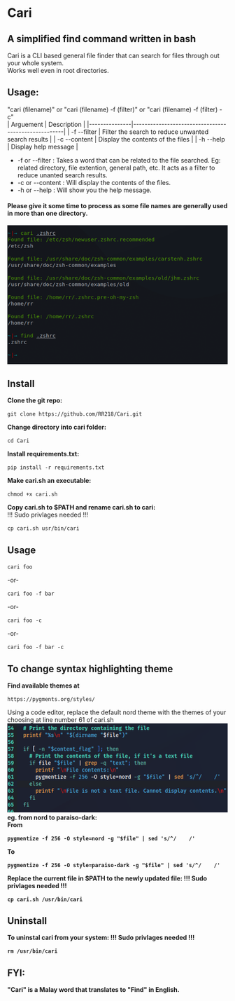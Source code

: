 # Cari
## A simplified find command written in bash
Cari is a CLI based general file finder that can search for files through out your whole system. <br>
Works well even in root directories.
## Usage: 
"cari (filename)" or "cari (filename) -f (filter)" or "cari (filename) -f (filter) -c" <br>
| Arguement     | Description                                         |
|---------------|-----------------------------------------------------|
|  -f --filter  | Filter the search to reduce unwanted search results |
|  -c --content | Display the contents of the files                   |
|  -h --help    | Display help message                                |

* -f or --filter : Takes a word that can be related to the file searched. Eg: related directory, file extention, general path, etc.
It acts as a filter to reduce unanted search results.
* -c or --content : Will display the contents of the files.
* -h or --help : Will show you the help message.
#### Please give it some time to process as some file names are generally used in more than one directory.
![Example](https://github.com/RR218/Cari/blob/main/images/Screenshot1.png)
## Install
**Clone the git repo:**
```
git clone https://github.com/RR218/Cari.git
```
**Change directory into cari folder:**
```
cd Cari
```
**Install requirements.txt:**
```
pip install -r requirements.txt
```
**Make cari.sh an executable:**
```
chmod +x cari.sh
```
**Copy cari.sh to $PATH and rename cari.sh to cari:** <br>
!!! Sudo privlages needed !!!
```
cp cari.sh usr/bin/cari
```
## Usage
```
cari foo
```
-or-
```
cari foo -f bar
```
-or-
```
cari foo -c
```
-or-
```
cari foo -f bar -c
```
## To change syntax highlighting theme
**Find available themes at**
```
https://pygments.org/styles/
```
Using a code editor, replace the default nord theme with the themes of your choosing at line number 61 of cari.sh <b> 
![Example](https://github.com/RR218/Cari/blob/main/images/screenshot2.png)
<br>
**eg. from nord to paraiso-dark:** <br>
From
```
pygmentize -f 256 -O style=nord -g "$file" | sed 's/^/    /'
```
To
```
pygmentize -f 256 -O style=paraiso-dark -g "$file" | sed 's/^/    /'
```
**Replace the current file in $PATH to the newly updated file:**
!!! Sudo privlages needed !!!
```
cp cari.sh /usr/bin/cari
```
## Uninstall
**To uninstal cari from your system:**
!!! Sudo privlages needed !!!
```
rm /usr/bin/cari
```

## FYI:
"Cari" is a Malay word that translates to "Find" in English.
